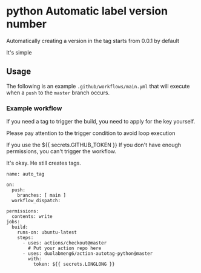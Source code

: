 # python Automatic label version number

Automatically creating a version in the tag starts from 0.0.1 by default

It's simple

## Usage

The following is an example `.github/workflows/main.yml` that will execute when a `push` to the `master` branch occurs.

### Example workflow


If you need a tag to trigger the build, you need to apply for the key yourself.

Please pay attention to the trigger condition to avoid loop execution

If you use the ${{ secrets.GITHUB_TOKEN }} If you don't have enough permissions, you can't trigger the workflow.

It's okay. He still creates tags.

```
name: auto_tag

on:
  push:
    branches: [ main ]
  workflow_dispatch:

permissions:
  contents: write
jobs:
  build:
    runs-on: ubuntu-latest
    steps:
      - uses: actions/checkout@master
        # Put your action repo here
      - uses: duolabmeng6/action-autotag-python@master
        with:
          token: ${{ secrets.LONGLONG }} 

```